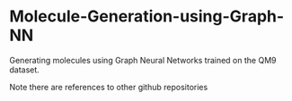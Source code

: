 # Molecule-Generation-using-Graph-NN
Generating molecules using Graph Neural Networks trained on the QM9 dataset.

Note there are references to other github repositories 
